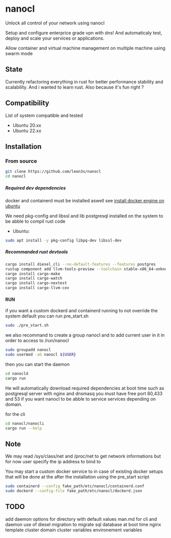 # nanocl
Unlock all control of your network using nanocl

Setup and configure enterprice grade vpn with dns!
And automaticaly test, deploy and scale your services or applications.

Allow container and virtual machine management on multiple machine using swarm mode

## State

Currently refactoring everything in rust for better performance stability and scalability.
And i wanted to learn rust.
Also because it's fun right ?

## Compatibility
List of system compatible and tested
- Ubuntu 20.xx
- Ubuntu 22.xx

## Installation

### From source
```sh
git clone https://github.com/leon3s/nanocl
cd nanocl
```

##### Required dev dependencies
docker and containerd must be installed aswell see [install docker engine on ubuntu](https://docs.docker.com/engine/install/ubuntu/)

We need pkg-config and libssl and lib postgresql installed on the system to be abble to compil rust code
- Ubuntu:
```sh
sudo apt install -y pkg-config libpq-dev libssl-dev
```

##### Recommanded rust devtools
```sh
cargo install diesel_cli --no-default-features --features postgres
rustup component add llvm-tools-preview --toolchain stable-x86_64-unknown-linux-gnu
cargo install cargo-make
cargo install cargo-watch
cargo install cargo-nextest
cargo install cargo-llvm-cov
```

#### RUN
if you want a custom dockerd and containerd running to not override the system default you can run pre_start.sh
```sh
sudo ./pre_start.sh
```

we also recommand to create a group nanocl and to add current user in it in order to access to /run/nanocl
```sh
sudo groupadd nanocl
sudo usermod -aG nanocl ${USER}
```
then you can start the daemon
```sh
cd nanocld
cargo run
```
He will automatically download required dependencies at boot time such as postgresql server with nginx and dnsmasq
you must have free port 80,433 and 53 if you want nanocl to be abble to service services depending on domain.

for the cli
```sh
cd nanocl/nanocli
cargo run --help
```

## Note
We may read /sys/class/net and /proc/net to get network informations but
for now user specify the ip address to bind to

You may start a custom docker service to in case of existing docker setups
that will be done at the after the installation using the pre_start script

```sh
sudo containerd --config fake_path/etc/nanocl/containerd.conf
sudo dockerd --config-file fake_path/etc/nanocl/dockerd.json
```

## TODO
add daemon options for directory with default values
man.md for cli and daemon
use of diesel migration to migrate sql database at boot time
nginx template
cluster domain
cluster variables
environement variables
